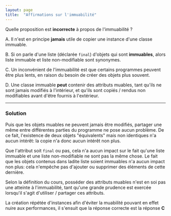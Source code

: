 ```yaml
---
layout: page
title:  "Affirmations sur l'immuabilité"
---
```


Quelle proposition est **incorrecte** à propos de l'immuabilité ?

A. Il n'est en principe **jamais** utile de copier une instance d'une classe immuable.

B. Si on parle d'une liste (déclarée `final`) d'objets qui sont **immuables**, alors liste immuable et liste non-modifiable sont synonymes.

C. Un inconvénient de l'immuabilité est que certains programmes peuvent être plus lents, en raison du besoin de créer des objets plus souvent.

D. Une classe immuable **peut** contenir des attributs muables, tant qu'ils ne sont jamais modifiés à l'intérieur, et qu'ils sont copiés / rendus non modifiables avant d'être fournis à l'extérieur. 

***

### Solution

Puis que les objets muables ne peuvent jamais être modifiés, partager une même entre différentes parties du programme ne pose aucun problème. De ce fait, l'existence de deux objets "équivalents" mais non identiques n'a aucun intérêt: la copie n'a donc aucun intérêt non plus.

Que l'attribut soit `final` ou pas, cela n'a aucun impact sur le fait qu'une liste immuable et une liste non-modifiable ne sont pas la même chose. Le fait que les objets contenus dans ladite liste soient immuables n'a aucun impact non plus: cela n'empêche pas d'ajouter ou supprimer des éléments de cette dernière.

Selon la définition du cours, posséder des attributs muables n'est en soi pas une atteinte à l'immuabilité, tant qu'une grande prudence est exercée lorsqu'il s'agit d'utiliser / partager ces attributs.

La création répétée d'instances afin d'éviter la muabilité pouvant en effet nuire aux performances, il s'ensuit que la réponse correcte est la réponse **C**